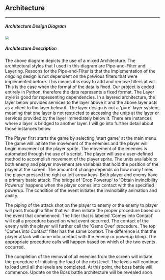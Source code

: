 ## Architecture 

------

##### Architecture Design Diagram

<img src="C:\Users\cdavila\Documents\CS_371\Beer-Raiders-Project-Site\ArchitectDesign.png" style="zoom:72%;" />

##### Architecture Description

The above diagram depicts the use of a mixed Architecture. The architectural styles that I used in this diagram are Pipe-and-Filter and Layering. Reasons for the Pipe-and-Filter is that the implementation of the ongoing design is not dependent on the previous filters that were implemented before. This means it is easy to add and remove filters at will. This is the case when the format of the data is fixed. Our project is coded entirely in Python, therefore the data represents a fixed format. The Layer style is good for representing dependencies. In a layered architecture, the layer below provides services to the layer above it and the above layer acts as a client to the layer below it. The layer design is not a 'pure' layer system, meaning that one layer is not restricted to accessing the units at the layer or services provided by the layer immediately below it. There are instances where a layer is bridged to another layer. I will go into further detail about those instances below. 

 The Player first starts the game by selecting 'start game' at the main menu. The game will initiate the movement of the enemies and the player will begin movement of the player sprite. The movement of the enemies is automated through the use of a script. The player will use a user-defined method to accomplish movement of the player sprite. The units available to both enemy and player movement are variables that hold the position of the player at the screen. The amount of change depends on how many times the player pressed the right or left arrow keys. Both player and enemy have a primary basic attack. The bridge of 'Drop Powerup' to 'Obtain invincibility Powerup' happens when the player comes into contact with the specified powerup. The condition of the event initiates the invincibility animation and ability. 

The piping of the attack shot on the player to enemy or the enemy to player will pass through a filter that will then initiate the proper procedure based on the event that commenced. The filter that is labeled 'Comes into Contact' will call a procedure based on what event occurred. The contact of the enemy with the player will further call the 'Game Over' procedure. The top 'Comes into Contact' filter has the same context. The difference is that the player attack will come into contact with the enemy or powerup blimp. The appropriate procedure calls will happen based on which of the two events occurred.

The completion of the removal of all enemies from the screen will initiate the procedure of initiating the load of the next level. The levels will continue to load until all the levels are completed. At this point, the boss battle will commence. Update on the Boss battle architecture will be revealed soon. 